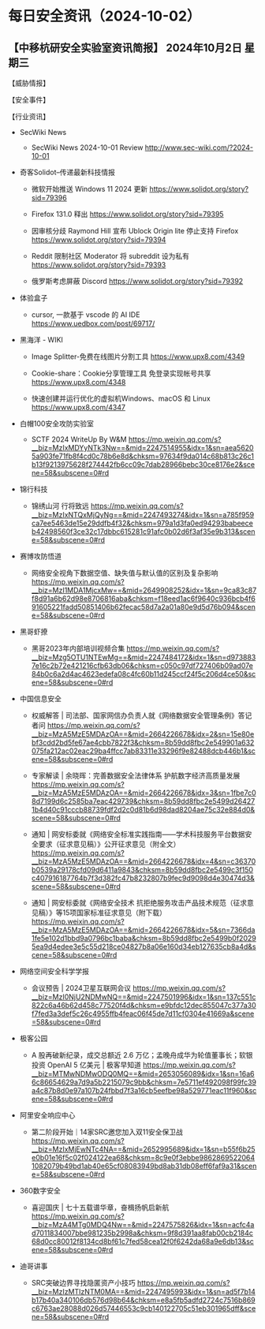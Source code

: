 # 每日安全资讯（2024-10-02）

【中移杭研安全实验室资讯简报】
2024年10月2日 星期三
---------------------------
【威胁情报】

【安全事件】

【行业资讯】

- SecWiki News
  - SecWiki News 2024-10-01 Review
http://www.sec-wiki.com/?2024-10-01

- 奇客Solidot–传递最新科技情报
  - 微软开始推送 Windows 11 2024 更新
https://www.solidot.org/story?sid=79396

  - Firefox 131.0 释出
https://www.solidot.org/story?sid=79395

  - 因审核分歧 Raymond Hill 宣布 Ublock Origin lite 停止支持 Firefox
https://www.solidot.org/story?sid=79394

  - Reddit 限制社区 Moderator 将 subreddit 设为私有
https://www.solidot.org/story?sid=79393

  - 俄罗斯考虑屏蔽 Discord
https://www.solidot.org/story?sid=79392

- 体验盒子
  - cursor, 一款基于 vscode 的 AI IDE
https://www.uedbox.com/post/69717/

- 黑海洋 - WIKI
  - Image Splitter-免费在线图片分割工具
https://www.upx8.com/4349

  - Cookie-share：Cookie分享管理工具 免登录实现帐号共享
https://www.upx8.com/4348

  - 快速创建并运行优化的虚拟机Windows、macOS 和 Linux
https://www.upx8.com/4347

- 白帽100安全攻防实验室
  - SCTF 2024 WriteUp By W&M
https://mp.weixin.qq.com/s?__biz=MzIxMDYyNTk3Nw==&mid=2247514955&idx=1&sn=aea56205a903fe71fb8f4cd0c78b6e8d&chksm=97634f9da014c68b813c26c1b13f9213975628f274442fb6cc09c7dab28966bebc30ce8176e2&scene=58&subscene=0#rd

- 锦行科技
  - 锦绣山河  行将致远
https://mp.weixin.qq.com/s?__biz=MzIxNTQxMjQyNg==&mid=2247493274&idx=1&sn=a785f959ca7ee5463de15e29ddfb4f32&chksm=979a1d3fa0ed94293babeeceb42498560f3ce32c17dbbc615281c91afc0b02d6f3af35e9b313&scene=58&subscene=0#rd

- 赛博攻防悟道
  - 网络安全视角下数据空值、缺失值与默认值的区别及复杂影响
https://mp.weixin.qq.com/s?__biz=MzI1MDA1MjcxMw==&mid=2649908252&idx=1&sn=9ca83c87f8d91a6b62d98e8706816aba&chksm=f18eed1ac6f9640c936bcb4f691605221fadd50851406b62fecac58d7a2a01a80e9d5d76b094&scene=58&subscene=0#rd

- 黑哥虾撩
  - 黑哥2023年内部培训视频合集
https://mp.weixin.qq.com/s?__biz=Mzg5OTU1NTEwMg==&mid=2247484172&idx=1&sn=d9738837e16c2b72e421216cfb63db06&chksm=c050c97df727406b09ad07e84b0c6a2d4ac4623edefa08c4fc60b11d245ccf24f5c206d4ce50&scene=58&subscene=0#rd

- 中国信息安全
  - 权威解答 | 司法部、国家网信办负责人就《网络数据安全管理条例》答记者问
https://mp.weixin.qq.com/s?__biz=MzA5MzE5MDAzOA==&mid=2664226678&idx=2&sn=15e80ebf3cdd2bd5fe67ae4cbb7822f3&chksm=8b59dd8fbc2e549901a632075fa212ac02eac29ba4ffcc7ab83311e33296f9e82488dcb446b1&scene=58&subscene=0#rd

  - 专家解读 | 余晓晖：完善数据安全法律体系 护航数字经济高质量发展
https://mp.weixin.qq.com/s?__biz=MzA5MzE5MDAzOA==&mid=2664226678&idx=3&sn=1fbe7c08d7199d6c2585ba7eac429739&chksm=8b59dd8fbc2e5499d264271b4d40c91cccb88739fdf2d2c0d81b6d98dad8204ae75c32e884d0&scene=58&subscene=0#rd

  - 通知 | 网安标委就《网络安全标准实践指南——学术科技服务平台数据安全要求（征求意见稿）》公开征求意见（附全文）
https://mp.weixin.qq.com/s?__biz=MzA5MzE5MDAzOA==&mid=2664226678&idx=4&sn=c36370b0539a29178cfd09d6411a9843&chksm=8b59dd8fbc2e5499c3f150c407916187764b7f3d382fc47b8232807b9fec9d9098d4e30474d3&scene=58&subscene=0#rd

  - 通知 | 网安标委就《网络安全技术 抗拒绝服务攻击产品技术规范（征求意见稿）》等15项国家标准征求意见（附下载）
https://mp.weixin.qq.com/s?__biz=MzA5MzE5MDAzOA==&mid=2664226678&idx=5&sn=7366da1fe5e102d1bbd9a0796bc1baba&chksm=8b59dd8fbc2e5499b0f20295ea9d4edee3e5c55d218ce04827b8a06e160d34eb127635cb8a4d&scene=58&subscene=0#rd

- 网络空间安全科学学报
  - 会议预告 | 2024卫星互联网会议
https://mp.weixin.qq.com/s?__biz=MzI0NjU2NDMwNQ==&mid=2247501996&idx=1&sn=137c551c822c6a46b62d458c77520f4d&chksm=e9bfdc12dec855047c377a30f7fed3a3def5c26c4955ffb4feac06f45de7d11cf0304e41669a&scene=58&subscene=0#rd

- 极客公园
  - A 股再破新纪录，成交总额近 2.6 万亿；孟晚舟成华为轮值董事长；软银投资 OpenAI 5 亿美元 | 极客早知道
https://mp.weixin.qq.com/s?__biz=MTMwNDMwODQ0MQ==&mid=2653056089&idx=1&sn=16a66c86654629a7d9a5b2215079c9bb&chksm=7e5711ef492098f99fc39a4c87b8d0e97a107b24fbbd7f3a16cb5eefbe98a529771eac11f960&scene=58&subscene=0#rd

- 阿里安全响应中心
  - 第二阶段开始｜14家SRC邀您加入双11安全保卫战
https://mp.weixin.qq.com/s?__biz=MzIxMjEwNTc4NA==&mid=2652995689&idx=1&sn=b55f6b25e0b01e16f5c02f024122ea68&chksm=8c9e0f3ebbe98628695220641082079b49bd1ab40e65cf08083949bd8ab31db08eff6faf9a31&scene=58&subscene=0#rd

- 360数字安全
  - 喜迎国庆 | 七十五载谱华章，奋楫扬帆启新航
https://mp.weixin.qq.com/s?__biz=MzA4MTg0MDQ4Nw==&mid=2247575826&idx=1&sn=acfc4ad7011834007bbe981235b2998a&chksm=9f8d391aa8fab00cb2184c68d0cc80012f8134cd8bf61c7fed58cea12f0f6242da68a9e6db13&scene=58&subscene=0#rd

- 迪哥讲事
  - SRC突破边界寻找隐匿资产小技巧
https://mp.weixin.qq.com/s?__biz=MzIzMTIzNTM0MA==&mid=2247495993&idx=1&sn=ad5f7b14b17b40a340106db576d98b64&chksm=e8a5fb5adfd2724c7516b869c6763ae28088d026d57446553c9cb140122705c51eb301965dff&scene=58&subscene=0#rd


